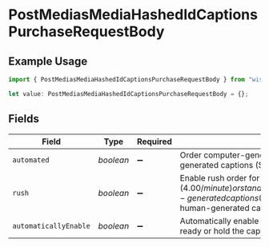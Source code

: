 # PostMediasMediaHashedIdCaptionsPurchaseRequestBody

## Example Usage

```typescript
import { PostMediasMediaHashedIdCaptionsPurchaseRequestBody } from "wistia/models/operations";

let value: PostMediasMediaHashedIdCaptionsPurchaseRequestBody = {};
```

## Fields

| Field                                                                                                                                                                                                      | Type                                                                                                                                                                                                       | Required                                                                                                                                                                                                   | Description                                                                                                                                                                                                |
| ---------------------------------------------------------------------------------------------------------------------------------------------------------------------------------------------------------- | ---------------------------------------------------------------------------------------------------------------------------------------------------------------------------------------------------------- | ---------------------------------------------------------------------------------------------------------------------------------------------------------------------------------------------------------- | ---------------------------------------------------------------------------------------------------------------------------------------------------------------------------------------------------------- |
| `automated`                                                                                                                                                                                                | *boolean*                                                                                                                                                                                                  | :heavy_minus_sign:                                                                                                                                                                                         | Order computer-generated captions (free) or human-generated captions ($2.50/minute).                                                                                                                       |
| `rush`                                                                                                                                                                                                     | *boolean*                                                                                                                                                                                                  | :heavy_minus_sign:                                                                                                                                                                                         | Enable rush order for one business day turnaround ($4.00/minute) or standard four business day turnaround for human-generated captions ($2.50/minute). Rush can only be used for human-generated captions. |
| `automaticallyEnable`                                                                                                                                                                                      | *boolean*                                                                                                                                                                                                  | :heavy_minus_sign:                                                                                                                                                                                         | Automatically enable captions for the video once the order is ready or hold the captions for review before manually enabling.                                                                              |